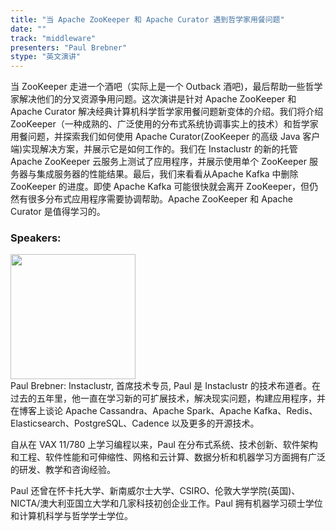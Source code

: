```yaml
---
title: "当 Apache ZooKeeper 和 Apache Curator 遇到哲学家用餐问题"
date: "" 
track: "middleware"
presenters: "Paul Brebner"
stype: "英文演讲"
---
```

当 ZooKeeper 走进一个酒吧（实际上是一个 Outback 酒吧)，最后帮助一些哲学家解决他们的分叉资源争用问题。这次演讲是针对 Apache ZooKeeper 和 Apache Curator 解决经典计算机科学哲学家用餐问题新变体的介绍。我们将介绍 ZooKeeper（一种成熟的、广泛使用的分布式系统协调事实上的技术）和哲学家用餐问题，并探索我们如何使用 Apache Curator(ZooKeeper 的高级 Java 客户端)实现解决方案，并展示它是如何工作的。我们在 Instaclustr 的新的托管 Apache ZooKeeper 云服务上测试了应用程序，并展示使用单个 ZooKeeper 服务器与集成服务器的性能结果。最后，我们来看看从Apache Kafka 中删除 ZooKeeper 的进度。即使 Apache Kafka 可能很快就会离开 ZooKeeper，但仍然有很多分布式应用程序需要协调帮助。Apache ZooKeeper 和 Apache Curator 是值得学习的。
 ### Speakers: 
 <img src="images/speaker/1044.png" width="200" /><br>Paul Brebner: Instaclustr, 首席技术专员, Paul 是 Instaclustr 的技术布道者。在过去的五年里，他一直在学习新的可扩展技术，解决现实问题，构建应用程序，并在博客上谈论 Apache Cassandra、Apache Spark、Apache Kafka、Redis、Elasticsearch、PostgreSQL、Cadence 以及更多的开源技术。

自从在 VAX 11/780 上学习编程以来，Paul 在分布式系统、技术创新、软件架构和工程、软件性能和可伸缩性、网格和云计算、数据分析和机器学习方面拥有广泛的研发、教学和咨询经验。

Paul 还曾在怀卡托大学、新南威尔士大学、CSIRO、伦敦大学学院(英国)、NICTA/澳大利亚国立大学和几家科技初创企业工作。Paul 拥有机器学习硕士学位和计算机科学与哲学学士学位。

 
